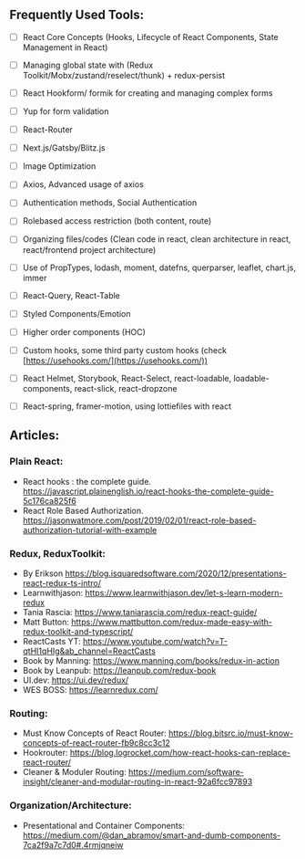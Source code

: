 ## Frequently Used Tools:
- [ ] React Core Concepts (Hooks, Lifecycle of React Components, State Management in React)

- [ ] Managing global state with (Redux Toolkit/Mobx/zustand/reselect/thunk) + redux-persist

- [ ] React Hookform/ formik for creating and managing complex forms

- [ ] Yup for form validation

- [ ] React-Router

- [ ] Next.js/Gatsby/Blitz.js

- [ ] Image Optimization

- [ ] Axios, Advanced usage of axios

- [ ] Authentication methods, Social Authentication

- [ ] Rolebased access restriction (both content, route)

- [ ] Organizing files/codes (Clean code in react, clean architecture in react, react/frontend project architecture)

- [ ] Use of PropTypes, lodash, moment, datefns, querparser, leaflet, chart.js, immer

- [ ] React-Query, React-Table

- [ ] Styled Components/Emotion

- [ ] Higher order components (HOC)

- [ ] Custom hooks, some third party custom hooks (check [https://usehooks.com/](https://usehooks.com/)) 

- [ ] React Helmet, Storybook, React-Select, react-loadable, loadable-components, react-slick, react-dropzone

- [ ] React-spring, framer-motion, using lottiefiles with react



## Articles:
### Plain React:
+ React hooks : the complete guide. https://javascript.plainenglish.io/react-hooks-the-complete-guide-5c176ca825f6
+ React Role Based Authorization. https://jasonwatmore.com/post/2019/02/01/react-role-based-authorization-tutorial-with-example

### Redux, ReduxToolkit:
+ By Erikson https://blog.isquaredsoftware.com/2020/12/presentations-react-redux-ts-intro/
+ Learnwithjason: https://www.learnwithjason.dev/let-s-learn-modern-redux
+ Tania Rascia: https://www.taniarascia.com/redux-react-guide/
+ Matt Button: https://www.mattbutton.com/redux-made-easy-with-redux-toolkit-and-typescript/
+ ReactCasts YT: https://www.youtube.com/watch?v=T-qtHI1qHIg&ab_channel=ReactCasts
+ Book by Manning: https://www.manning.com/books/redux-in-action
+ Book by Leanpub: https://leanpub.com/redux-book
+ UI.dev: https://ui.dev/redux/
+ WES BOSS: https://learnredux.com/

### Routing:
+ Must Know Concepts of React Router: https://blog.bitsrc.io/must-know-concepts-of-react-router-fb9c8cc3c12
+ Hookrouter: https://blog.logrocket.com/how-react-hooks-can-replace-react-router/
+ Cleaner & Moduler Routing: https://medium.com/software-insight/cleaner-and-modular-routing-in-react-92a6fcc97893

### Organization/Architecture:
+ Presentational and Container Components: https://medium.com/@dan_abramov/smart-and-dumb-components-7ca2f9a7c7d0#.4rmjqneiw
